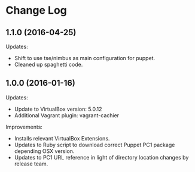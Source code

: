 # Change Log

## 1.1.0 (2016-04-25)

Updates:

 - Shift to use tse/nimbus as main configuration for puppet.
 - Cleaned up spaghetti code.


## 1.0.0 (2016-01-16)

Updates:

  - Update to VirtualBox version: 5.0.12
  - Additional Vagrant plugin: vagrant-cachier

Improvements:

  - Installs relevant VirtualBox Extensions.
  - Updates to Ruby script to download correct Puppet PC1 package depending OSX version.
  - Updates to PC1 URL reference in light of directory location changes by release team.
